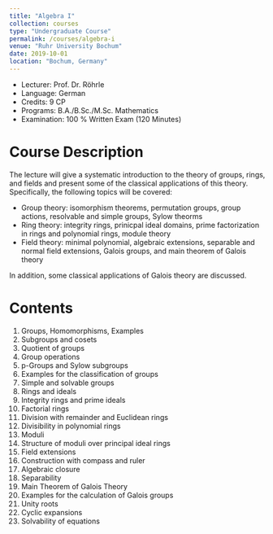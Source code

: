```yaml
---
title: "Algebra I"
collection: courses
type: "Undergraduate Course"
permalink: /courses/algebra-i
venue: "Ruhr University Bochum"
date: 2019-10-01
location: "Bochum, Germany"
---
```


* Lecturer: Prof. Dr. Röhrle
* Language: German
* Credits: 9 CP
* Programs: B.A./B.Sc./M.Sc. Mathematics
* Examination: 100 % Written Exam (120 Minutes)

Course Description
======

The lecture will give a systematic introduction to the theory of groups, rings, and fields and present some of the classical applications of this theory.
Specifically, the following topics will be covered:

* Group theory: isomorphism theorems, permutation groups, group actions, resolvable and simple groups, Sylow theorms
* Ring theory: integrity rings, prinicpal ideal domains, prime factorization in rings and polynomial rings, module theory
* Field theory: minimal polynomial, algebraic extensions, separable and normal field extensions, Galois groups, and main theorem of Galois theory


In addition, some classical applications of Galois theory are discussed.


Contents
======

1. Groups, Homomorphisms, Examples
2. Subgroups and cosets
3. Quotient of groups
4. Group operations
5. p-Groups and Sylow subgroups
6. Examples for the classification of groups
7. Simple and solvable groups
8. Rings and ideals
9. Integrity rings and prime ideals
10. Factorial rings
11. Division with remainder and Euclidean rings
12. Divisibility in polynomial rings
13. Moduli
14. Structure of moduli over principal ideal rings
15. Field extensions
16. Construction with compass and ruler
17. Algebraic closure
18. Separability
19. Main Theorem of Galois Theory
20. Examples for the calculation of Galois groups
21. Unity roots
22. Cyclic expansions
23. Solvability of equations
